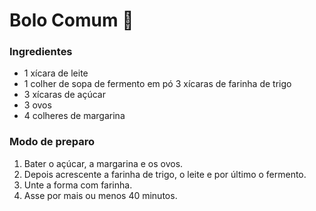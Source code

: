 # Bolo Comum :cake:

### Ingredientes

- 1 xícara de leite
- 1 colher de sopa de fermento em pó
  3 xícaras de farinha de trigo
- 3 xícaras de açúcar
- 3 ovos
- 4 colheres de margarina

### Modo de preparo

1. Bater o açúcar, a margarina e os ovos.
2. Depois acrescente a farinha de trigo, o leite e por último o fermento.
3. Unte a forma com farinha.
4. Asse por mais ou menos 40 minutos.